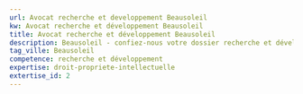 ```yaml
---
url: Avocat recherche et developpement Beausoleil
kw: Avocat recherche et développement Beausoleil
title: Avocat recherche et développement Beausoleil
description: Beausoleil - confiez-nous votre dossier recherche et développement
tag_ville: Beausoleil
competence: recherche et développement
expertise: droit-propriete-intellectuelle
extertise_id: 2
---
```

